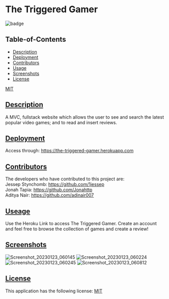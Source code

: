 # The Triggered Gamer
![badge](https://img.shields.io/badge/license-MIT-blue)

  ## Table-of-Contents
  * [Description](#description)
  * [Deployment](#deployment)
  * [Contributors](#contributors)
  * [Usage](#useage)
  * [Screenshots](#screenshots)
  * [License](#license)

[MIT](https://choosealicense.com/licenses/MIT)

  ## [Description](#table-of-contents)
  A MVC, fullstack website which allows the user to see and search the latest popular video games; and to read and insert reviews.
  
 ## [Deployment](#deployment)
  Access through: https://the-triggered-gamer.herokuapp.com
 
 ## [Contributors](#table-of-contents)
  The developers who have contributed to this project are:      
  Jessep Stynchomb: https://github.com/1jessep     
  Jonah Tapia: https://github.com/Jonahttp       
  Aditya Nair: https://github.com/adinair007    
  
  ## [Useage](#table-of-contents)
   Use the Heroku Link to access The Triggered Gamer. Create an account and feel free to browse the collection of games and create a review!
 
 ## [Screenshots](#table-of-contents)
  ![Screenshot_20230123_060145](https://user-images.githubusercontent.com/112667543/214180498-4641821b-4be2-40dd-8368-fe71fb003106.png)
  ![Screenshot_20230123_060224](https://user-images.githubusercontent.com/112667543/214180515-5b1d7764-d974-42a8-b916-32c93906b6de.png)
  ![Screenshot_20230123_060245](https://user-images.githubusercontent.com/112667543/214180525-fcd9acb8-3180-465a-a816-8c5dbc302d70.png)
  ![Screenshot_20230123_060812](https://user-images.githubusercontent.com/112667543/214180533-0e42c699-2bb0-4698-96e0-2341faad43d8.png)
  
  ## [License](#table-of-contents)
  This application has the following license:
  [MIT](https://choosealicense.com/licenses/MIT)

